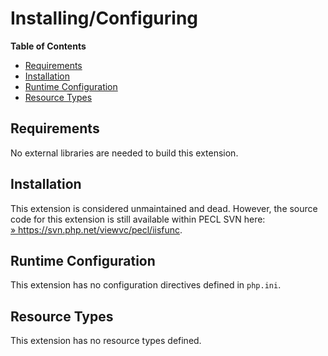 Installing/Configuring
======================

**Table of Contents**

-   [Requirements](/iisfunc/setup.html#Requirements)
-   [Installation](/iisfunc/setup.html#Installation)
-   [Runtime Configuration](/iisfunc/setup.html#Runtime%20Configuration)
-   [Resource Types](/iisfunc/setup.html#Resource%20Types)

Requirements
------------

No external libraries are needed to build this extension.

Installation
------------

This extension is considered unmaintained and dead. However, the source
code for this extension is still available within PECL SVN here:
<a href="https://svn.php.net/viewvc/pecl/iisfunc" class="link external">» https://svn.php.net/viewvc/pecl/iisfunc</a>.

Runtime Configuration
---------------------

This extension has no configuration directives defined in `php.ini`.

Resource Types
--------------

This extension has no resource types defined.
